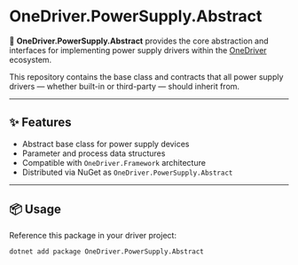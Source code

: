# OneDriver.PowerSupply.Abstract

🔌 **OneDriver.PowerSupply.Abstract** provides the core abstraction and interfaces for implementing power supply drivers within the [OneDriver](https://github.com/himalayanpeaks/OneDriver) ecosystem.

This repository contains the base class and contracts that all power supply drivers — whether built-in or third-party — should inherit from.

---

## ✨ Features

- Abstract base class for power supply devices
- Parameter and process data structures
- Compatible with `OneDriver.Framework` architecture
- Distributed via NuGet as `OneDriver.PowerSupply.Abstract`

---

## 📦 Usage

Reference this package in your driver project:

```bash
dotnet add package OneDriver.PowerSupply.Abstract

